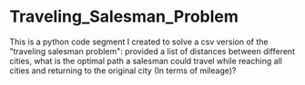 # Traveling_Salesman_Problem
This is a python code segment I created to solve a csv version of the "traveling salesman problem": provided a list of distances between different cities, what is the optimal path a salesman could travel while reaching all cities and returning to the original city (In terms of mileage)?

